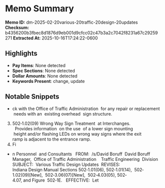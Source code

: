 # Memo Summary

**Memo ID:** dm-2025-02-20various-20traffic-20design-20updates
**Checksum:** b4356200b3fbec8d1876d9eb001d9cfcc02c47b3a2c7042f8231a67c29259271
**Extracted At:** 2025-10-16T17:24:22-0600

## Highlights
- **Pay Items**: None detected
- **Spec Sections**: None detected
- **Dollar Amounts**: None detected
- **Keywords Present**: change, update

## Notable Snippets
- ck with the Office of Traffic Administration  for any repair or replacement  needs with an 
existing overhead  sign structure.   
3. 502‐1.02(09) Wrong Way Sign Treatment  at Interchanges.   Provides information  on the use 
of a lower sign mounting  height and/or flashing LEDs on wrong way signs where the exit 
ramp is adjacent to the entrance ramp.  
4. Fi
- n Personnel  and Consultants  
FROM:  /s/David Boruff 
David Boruff  
Manager,  Office of Traffic Administration   
Traffic Engineering  Division 
SUBJECT:  Various Traffic Design Updates 
REVISES:  Indiana Design Manual Sections 502‐1.01(06), 502‐1.01(14), 
502‐1.02(09)[New],  502‐3.06(07)[New],  502‐4.03(05), 502‐4.07, and Figure 
502‐1E.  
EFFECTIVE:  Let